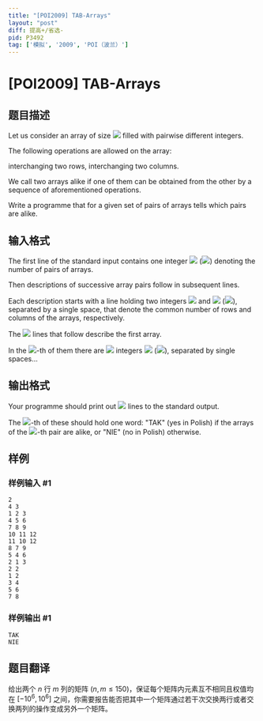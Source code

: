 ```yaml
---
title: "[POI2009] TAB-Arrays"
layout: "post"
diff: 提高+/省选-
pid: P3492
tag: ['模拟', '2009', 'POI（波兰）']
---
```

# [POI2009] TAB-Arrays
## 题目描述

Let us consider an array of size ![](http://main.edu.pl/images/OI16/tab-en-tex.1.png) filled with pairwise different integers.

The following operations are allowed on the array:

interchanging two rows,              interchanging two columns.

We call two arrays alike if one of them can be obtained from the other by a sequence of aforementioned operations.

Write a programme that for a given set of pairs of arrays tells which pairs are alike.


## 输入格式

The first line of the standard input contains one integer ![](http://main.edu.pl/images/OI16/tab-en-tex.2.png) (![](http://main.edu.pl/images/OI16/tab-en-tex.3.png))   denoting the number of pairs of arrays.

Then descriptions of successive array pairs follow in subsequent lines.

Each description starts with a line holding two integers ![](http://main.edu.pl/images/OI16/tab-en-tex.4.png) and ![](http://main.edu.pl/images/OI16/tab-en-tex.5.png) (![](http://main.edu.pl/images/OI16/tab-en-tex.6.png)), separated by a single space, that denote the common number of rows and columns of the arrays, respectively.

The ![](http://main.edu.pl/images/OI16/tab-en-tex.7.png) lines that follow describe the first array.

In the ![](http://main.edu.pl/images/OI16/tab-en-tex.8.png)-th of them there are ![](http://main.edu.pl/images/OI16/tab-en-tex.9.png) integers ![](http://main.edu.pl/images/OI16/tab-en-tex.10.png) (![](http://main.edu.pl/images/OI16/tab-en-tex.11.png)), separated by single spaces…

## 输出格式

Your programme should print out ![](http://main.edu.pl/images/OI16/tab-en-tex.19.png) lines to the standard output.

The ![](http://main.edu.pl/images/OI16/tab-en-tex.20.png)-th of these should hold one word: "TAK" (yes in Polish) if the  arrays of the ![](http://main.edu.pl/images/OI16/tab-en-tex.21.png)-th pair are alike, or "NIE" (no in Polish) otherwise.

## 样例

### 样例输入 #1
```
2
4 3
1 2 3
4 5 6
7 8 9
10 11 12
11 10 12
8 7 9
5 4 6
2 1 3
2 2
1 2
3 4
5 6
7 8

```
### 样例输出 #1
```
TAK
NIE

```
## 题目翻译

给出两个 $n$ 行 $m$ 列的矩阵 ($n,m\leq 150$)，保证每个矩阵内元素互不相同且权值均在 $[-10^6,10^6]$ 之间，你需要报告能否把其中一个矩阵通过若干次交换两行或者交换两列的操作变成另外一个矩阵。


